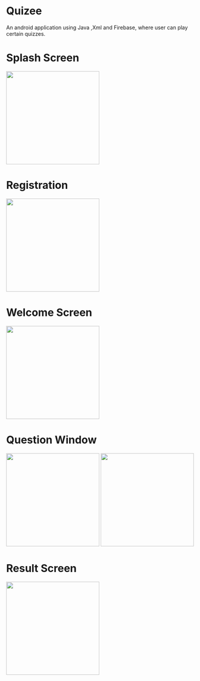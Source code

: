 # Quizee
An android application using Java ,Xml and Firebase, where user can play certain quizzes.
# Splash Screen

<img src="https://github.com/upendra-verma19/Quizee/assets/76901242/6cea84fc-d25e-44b6-bfd1-d632ac02a14b" width="250">

# Registration

<img src="https://github.com/upendra-verma19/Quizee/assets/76901242/3d56473b-3e86-463f-bddc-54db97ba23f8" width="250">

# Welcome Screen

<img src="https://github.com/upendra-verma19/Quizee/assets/76901242/2bd577cc-b309-433f-867e-517100b4e453" width="250">

# Question Window

<img src="https://github.com/upendra-verma19/Quizee/assets/76901242/83be110f-7ecd-4258-aebb-aa97cc4a43d8" width="250">
<img src="https://github.com/upendra-verma19/Quizee/assets/76901242/6bcc6cc4-a6ab-479e-b5ef-b92dbe7992ca" width="250">

# Result Screen

<img src="https://github.com/upendra-verma19/Quizee/assets/76901242/aa0b0207-1b3d-478a-a0b4-e4066a555407" width="250">




